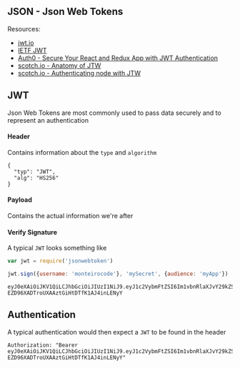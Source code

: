 ## JSON - Json Web Tokens

Resources:

- [jwt.io](https://jwt.io/)
- [IETF JWT](https://tools.ietf.org/html/rfc7519)
- [Auth0 - Secure Your React and Redux App with JWT Authentication](https://auth0.com/blog/2016/01/04/secure-your-react-and-redux-app-with-jwt-authentication/)
- [scotch.io - Anatomy of JTW](https://scotch.io/tutorials/the-anatomy-of-a-json-web-token)
- [scotch.io - Authenticating node with JTW](https://scotch.io/tutorials/authenticate-a-node-js-api-with-json-web-tokens)


## JWT
Json Web Tokens are most commonly used to pass data securely and to represent an authentication

#### Header
Contains information about the `type` and `algorithm`
```
{
  "typ": "JWT",
  "alg": "HS256"
}
```

#### Payload
Contains the actual information we're after

#### Verify Signature
A typical `JWT` looks something like
```js
var jwt = require('jsonwebtoken')

jwt.sign({username: 'monteirocode'}, 'mySecret', {audience: 'myApp'})
```
```
eyJ0eXAiOiJKV1QiLCJhbGciOiJIUzI1NiJ9.eyJ1c2VybmFtZSI6Im1vbnRlaXJvY29kZSIsImlhdCI6MTQ1ODA2NjA3MywiYXVkIjoibXlBcHAifQ.JT3hyD-EZD96XADTroUXAAztGiHtDTfK1AJ4inLENyY
```

## Authentication
A typical authentication would then expect a `JWT` to be found in the header

```
Authorization: "Bearer eyJ0eXAiOiJKV1QiLCJhbGciOiJIUzI1NiJ9.eyJ1c2VybmFtZSI6Im1vbnRlaXJvY29kZSIsImlhdCI6MTQ1ODA2NjA3MywiYXVkIjoibXlBcHAifQ.JT3hyD-EZD96XADTroUXAAztGiHtDTfK1AJ4inLENyY"
```
